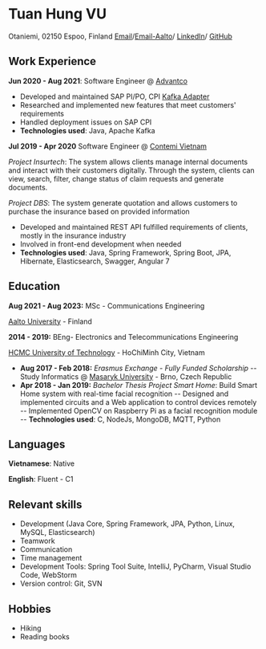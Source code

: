 # Tuan Hung VU

Otaniemi, 02150 Espoo, Finland
[Email](tuanhung.vu122@gmail.com)/[Email-Aalto](hung.vu@aalto.fi)/ [LinkedIn](https://www.linkedin.com/in/tuan-hung-vu/)/ [GitHub](https://github.com/TuanHungVU1202)

## Work Experience

**Jun 2020 - Aug 2021**: Software Engineer @ [Advantco](https://www.advantco.com)
- Developed and maintained SAP PI/PO, CPI [Kafka Adapter](https://www.advantco.com/sap-integration-adapters/sap-kafka-integration?hsLang=en)
- Researched and implemented new features that meet customers' requirements
- Handled deployment issues on SAP CPI
- **Technologies used**: Java, Apache Kafka

**Jul 2019 - Apr 2020** Software Engineer @ [Contemi Vietnam](https://contemi.com)

_Project Insurtech_: The system allows clients manage internal documents and interact with their customers digitally. Through the system, clients can view, search, filter, change status of claim requests and generate documents.

_Project DBS_: The system generate quotation and allows customers to purchase the insurance based on provided information
- Developed and maintained REST API fulfilled requirements of clients, mostly in the insurance industry
- Involved in front-end development when needed
- **Technologies used**: Java, Spring Framework, Spring Boot, JPA, Hibernate, Elasticsearch, Swagger, Angular 7

## Education
**Aug 2021 - Aug 2023:** MSc - Communications Engineering

[Aalto University](https://www.aalto.fi/fi) - Finland

**2014 - 2019:** BEng- Electronics and Telecommunications Engineering

[HCMC University of Technology](https://oisp.hcmut.edu.vn/en/) - HoChiMinh City, Vietnam
- **Aug 2017 - Feb 2018:** _Erasmus Exchange - Fully Funded Scholarship_ 
-- Study Informatics @ [Masaryk University](https://www.muni.cz/en) - Brno, Czech Republic
- **Apr 2018 - Jan 2019:** _Bachelor Thesis_
_Project Smart Home_: Build Smart Home system with real-time facial recognition
-- Designed and implemented circuits and a Web application to control devices remotely
-- Implemented OpenCV on Raspberry Pi as a facial recognition module
-- **Technologies used**: C, NodeJs, MongoDB, MQTT, Python

## Languages
**Vietnamese**: Native

**English**: Fluent - C1

## Relevant skills
- Development (Java Core, Spring Framework, JPA, Python, Linux, MySQL, Elasticsearch)
- Teamwork
-	Communication
-	Time management
-	Development Tools: Spring Tool Suite, IntelliJ, PyCharm, Visual Studio Code, WebStorm
-	Version control: Git, SVN

## Hobbies
- Hiking
- Reading books
